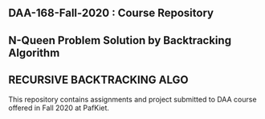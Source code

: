 ## DAA-168-Fall-2020 : Course Repository ##
## N-Queen Problem Solution by Backtracking Algorithm ##
## RECURSIVE BACKTRACKING ALGO ##

This repository contains assignments and project submitted to DAA course offered in Fall 2020 at PafKiet.
